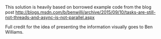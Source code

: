 This solution is heavily based on borrowed example code from the blog post http://blogs.msdn.com/b/benwilli/archive/2015/09/10/tasks-are-still-not-threads-and-async-is-not-parallel.aspx

Full credit for the idea of presenting the information visually goes to Ben Williams.